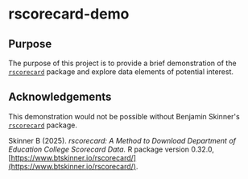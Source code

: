 # rscorecard-demo

## Purpose

The purpose of this project is to provide a brief demonstration of the [`rscorecard`](https://www.btskinner.io/rscorecard/index.html) package and explore data elements of potential interest.

## Acknowledgements

This demonstration would not be possible without Benjamin Skinner's [`rscorecard`](https://www.btskinner.io/rscorecard/) package. 

Skinner B (2025). *rscorecard: A Method to Download Department of Education College Scorecard Data.* R package version 0.32.0, [https://www.btskinner.io/rscorecard/](https://www.btskinner.io/rscorecard/).